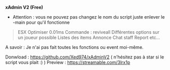 __xAdmin V2 (Free)__

- Attention : vous ne pouvez pas changez le nom du script juste enlever le -main pour qu'il fonctionne

> ESX
> Optimiser 0.01ms
> Commande : reviveall
> Différentes options sur un joueur possible
> Listes des items
> Annonce
> Chat staff
> Report
> etc...

A savoir : Je n'ai pas fait toutes les fonctions ou event moi-même.

Donwload : https://github.com/Xed974/xAdminV2 ( n'hésitez pas à star si le script vous plait :) )
Preview : https://streamable.com/3lrx1p
